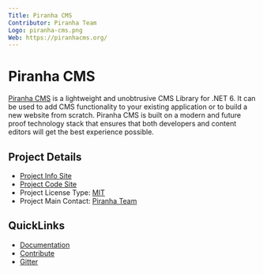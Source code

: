 ```yaml
---
Title: Piranha CMS
Contributor: Piranha Team
Logo: piranha-cms.png
Web: https://piranhacms.org/
---
```


# Piranha CMS

[Piranha CMS](https://piranhacms.org/) is a lightweight and unobtrusive CMS Library for
.NET 6. It can be used to add CMS functionality to your existing
application or to build a new website from scratch. Piranha CMS is built on a modern
and future proof technology stack that ensures that both developers and content editors
will get the best experience possible.

## Project Details
* [Project Info Site](https://piranhacms.org/)
* [Project Code Site](https://github.com/PiranhaCMS/piranha.core)
* Project License Type: [MIT](https://github.com/PiranhaCMS/piranha.core/blob/master/LICENSE)
* Project Main Contact: [Piranha Team](https://piranhacms.org/about-us)

## QuickLinks
* [Documentation](https://piranhacms.org/docs)
* [Contribute](https://github.com/PiranhaCMS/piranha.core/blob/master/CONTRIBUTING.md)
* [Gitter](https://gitter.im/PiranhaCMS/Piranha)

